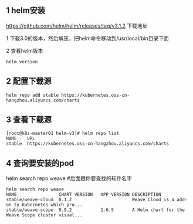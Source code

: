 ## 1 helm安装


https://github.com/helm/helm/releases/tag/v3.1.2 下载地址

1 下载3.0的版本，然后解压，把helm命令移动到/usr/local/bin目录下面

2 查看helm版本

```
helm version
```

## 2 配置下载源

```
helm repo add stable https://kubernetes.oss-cn-hangzhou.aliyuncs.com/charts
```

## 3 查看下载源

```
[root@k8s-master01 helm-v3]# helm repo list
NAME  	URL                                                   
stable	https://kubernetes.oss-cn-hangzhou.aliyuncs.com/charts
```

## 4 查询要安装的pod

helm search repo weave #后面跟你要查找的软件名字

```
helm search repo weave
NAME              	CHART VERSION	APP VERSION	DESCRIPTION                                       
stable/weave-cloud	0.1.2        	           	Weave Cloud is a add-on to Kubernetes which pro...
stable/weave-scope	0.9.2        	1.6.5      	A Helm chart for the Weave Scope cluster visual...
```
